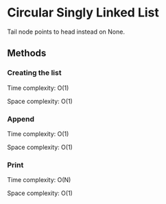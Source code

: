 # Circular Singly Linked List

Tail node points to head instead on None.

## Methods

### Creating the list
Time complexity: O(1)

Space complexity: O(1)

### Append
Time complexity: O(1)

Space complexity: O(1)

### Print
Time complexity: O(N)

Space complexity: O(1)
